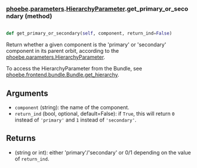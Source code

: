 ### [phoebe](phoebe.md).[parameters](phoebe.parameters.md).[HierarchyParameter](phoebe.parameters.HierarchyParameter.md).get_primary_or_secondary (method)


```py

def get_primary_or_secondary(self, component, return_ind=False)

```



Return whether a given component is the 'primary' or 'secondary'
component in its parent orbit, according to the
[phoebe.parameters.HierarchyParameter](phoebe.parameters.HierarchyParameter.md).

To access the HierarchyParameter from the Bundle, see
[phoebe.frontend.bundle.Bundle.get_hierarchy](phoebe.frontend.bundle.Bundle.get_hierarchy.md).

Arguments
----------
* `component` (string): the name of the component.
* `return_ind` (bool, optional, default=False): if `True`, this
    will return `0` instead of `'primary'` and `1` instead of
    `'secondary'`.

Returns
--------
* (string or int): either 'primary'/'secondary' or 0/1 depending on the
    value of `return_ind`.

